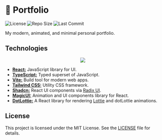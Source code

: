# 📰 Portfolio

![License](https://img.shields.io/github/license/sebilune/portfolio)
![Repo Size](https://img.shields.io/github/repo-size/sebilune/portfolio)
![Last Commit](https://img.shields.io/github/last-commit/sebilune/portfolio)

My modern, animated, and minimal personal portfolio.

## Technologies

<p align="center">
  <a href="https://github.com/sebilune">
    <img src="https://skillicons.dev/icons?i=vite,react,tailwind,ts,bun&perline=8" />
  </a>
</p>

- **[React:](https://react.dev/)** JavaScript library for UI.
- **[TypeScript:](https://www.typescriptlang.org/)** Typed superset of JavaScript.
- **[Vite:](https://vite.dev/)** Build tool for modern web apps.
- **[Tailwind CSS:](https://tailwindcss.com/)** Utility CSS framework.
- **[Shadcn:](https://ui.shadcn.com/)** React UI components via [Radix UI](https://www.radix-ui.com/).
- **[MagicUI:](https://magicui.design/)** Animation and UI components library for React.
- **[DotLottie:](https://www.npmjs.com/package/@lottiefiles/dotlottie-react)** A React library for rendering [Lottie](https://lottiefiles.com/) and dotLottie animations.

## License

This project is licensed under the MIT License. See the [LICENSE](LICENSE) file for details.
